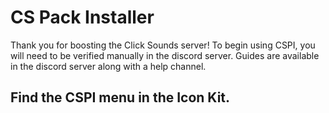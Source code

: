 # CS Pack Installer
Thank you for boosting the Click Sounds server!
To begin using CSPI, you will need to be verified manually in the discord server.
Guides are available in the discord server along with a help channel.

## Find the CSPI menu in the Icon Kit.